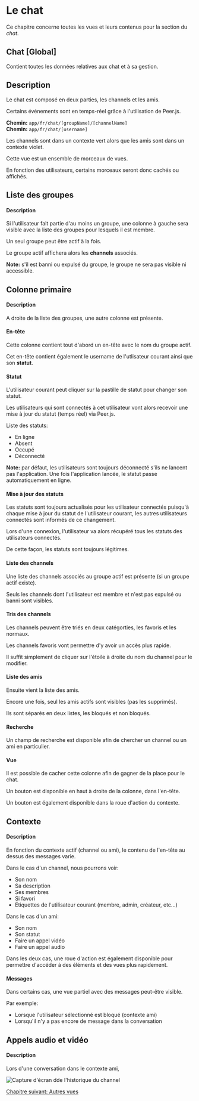 # Le chat

Ce chapitre concerne toutes les vues et leurs contenus pour la section du *chat*.

## Chat [Global]

Contient toutes les données relatives aux chat et à sa gestion.

## Description

Le chat est composé en deux parties, les channels et les amis.

Certains événements sont en temps-réel grâce à l'utilisation de Peer.js.

**Chemin:** `app/fr/chat/[groupName]/[channelName]`  
**Chemin:** `app/fr/chat/[username]`

Les channels sont dans un contexte vert alors que les amis sont dans un contexte violet.

Cette vue est un ensemble de morceaux de vues.

En fonction des utilisateurs, certains morceaux seront donc cachés ou affichés.

## Liste des groupes

#### Description

Si l'utilisateur fait partie d'au moins un groupe, une colonne à gauche sera visible avec la liste des groupes pour lesquels il est membre.

Un seul groupe peut être actif à la fois.

Le groupe actif affichera alors les **channels** associés.

**Note:** s'il est banni ou expulsé du groupe, le groupe ne sera pas visible ni accessible.

## Colonne primaire

#### Description

A droite de la liste des groupes, une autre colonne est présente.

#### En-tête

Cette colonne contient tout d'abord un en-tête avec le nom du groupe actif.

Cet en-tête contient également le username de l'utlisateur courant ainsi que son **statut**.

#### Statut

L'utilisateur courant peut cliquer sur la pastille de statut pour changer son statut.

Les utilisateurs qui sont connectés à cet utilisateur vont alors recevoir une mise à jour du statut (temps réel) via Peer.js.

Liste des statuts:

- En ligne
- Absent
- Occupé
- Déconnecté

**Note:** par défaut, les utilisateurs sont toujours déconnecté s'ils ne lancent pas l'application. Une fois l'application lancée, le statut passe automatiquement en ligne.

#### Mise à jour des statuts

Les statuts sont toujours actualisés pour les utilisateur connectés puisqu'à chaque mise à jour du statut de l'utilisateur courant, les autres utilisateurs connectés sont informés de ce changement.

Lors d'une connexion, l'utilisateur va alors récupéré tous les statuts des utilisateurs connectés.

De cette façon, les statuts sont toujours légitimes.

#### Liste des channels

Une liste des channels associés au groupe actif est présente (si un groupe actif existe).

Seuls les channels dont l'utilisateur est membre et n'est pas expulsé ou banni sont visibles.

#### Tris des channels

Les channels peuvent être triés en deux catégorties, les favoris et les normaux.

Les channels favoris vont permettre d'y avoir un accès plus rapide.

Il suffit simplement de cliquer sur l'étoile à droite du nom du channel pour le modifier.

#### Liste des amis

Ensuite vient la liste des amis.

Encore une fois, seul les amis actifs sont visibles (pas les supprimés).

Ils sont séparés en deux listes, les bloqués et non bloqués.

#### Recherche

Un champ de recherche est disponible afin de chercher un channel ou un ami en particulier.

#### Vue

Il est possible de cacher cette colonne afin de gagner de la place pour le chat.

Un bouton est disponible en haut à droite de la colonne, dans l'en-tête.

Un bouton est également disponible dans la roue d'action du contexte.

## Contexte

#### Description

En fonction du contexte actif (channel ou ami), le contenu de l'en-tête au dessus des messages varie.

Dans le cas d'un channel, nous pourrons voir:

- Son nom
- Sa description
- Ses membres
- Si favori
- Etiquettes de l'utilisateur courant (membre, admin, créateur, etc...)

Dans le cas d'un ami:

- Son nom
- Son statut
- Faire un appel vidéo
- Faire un appel audio

Dans les deux cas, une roue d'action est également disponible pour permettre d'accéder à des éléments et des vues plus rapidement.

#### Messages

Dans certains cas, une vue partiel avec des messages peut-être visible.

Par exemple:

- Lorsque l'utilisateur sélectionné est bloqué (contexte ami)
- Lorsqu'il n'y a pas encore de message dans la conversation

## Appels audio et vidéo

#### Description

Lors d'une conversation dans le contexte ami, 

<img class="atom-vertical-line"
     src="https://res.cloudinary.com/cozen/image/upload/v1496917978/cogeoDoc/channelsLogs.png"
     alt="Capture d'écran dde l'historique du channel"
     title="Historique du channel"> 
     
<a href="{{ site.baseUrl }}front-end/others/" class="btn btn-green">Chapitre suivant: Autres vues</a>
